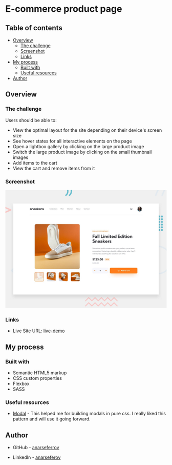 # E-commerce product page 

## Table of contents

- [Overview](#overview)
  - [The challenge](#the-challenge)
  - [Screenshot](#screenshot)
  - [Links](#links)
- [My process](#my-process)
  - [Built with](#built-with)
  - [Useful resources](#useful-resources)
- [Author](#author)

## Overview

### The challenge

Users should be able to:

- View the optimal layout for the site depending on their device's screen size
- See hover states for all interactive elements on the page
- Open a lightbox gallery by clicking on the large product image
- Switch the large product image by clicking on the small thumbnail images
- Add items to the cart
- View the cart and remove items from it

### Screenshot

![screenshot](design/desktop-preview.jpg)

### Links

- Live Site URL: [live-demo](https://e-commerce-product-page-anarseferov.vercel.app/)

## My process

### Built with

- Semantic HTML5 markup
- CSS custom properties
- Flexbox
- SASS

### Useful resources

- [Modal](https://www.w3schools.com/w3css/w3css_modal.asp) - This helped me for building modals in pure css. I really liked this pattern and will use it going forward.

## Author

- GitHub - [anarseferrov](https://github.com/anarseferrov)

- LinkedIn - [anarseferov](https://www.linkedin.com/in/anarseferov/)



